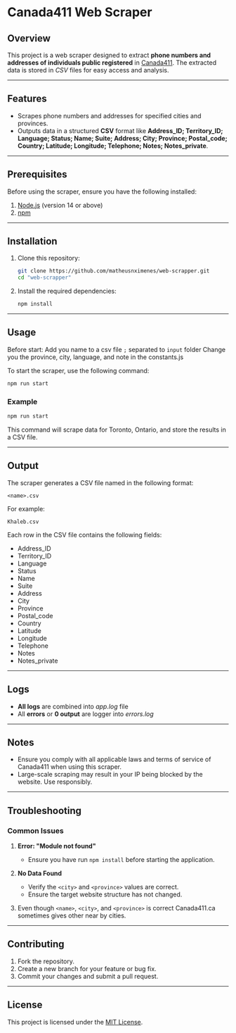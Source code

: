 # Canada411 Web Scraper

## Overview
This project is a web scraper designed to extract **phone numbers and addresses of individuals public registered** in [Canada411](https://www.canada411.ca). The extracted data is stored in _CSV_ files for easy access and analysis.

---

## Features
- Scrapes phone numbers and addresses for specified cities and provinces.
- Outputs data in a structured **CSV** format like **Address_ID;	Territory_ID;	Language;	Status;	Name;	Suite;	Address;	City;	Province;	Postal_code;	Country;	Latitude;	Longitude;	Telephone;	Notes;	Notes_private**.

---

## Prerequisites
Before using the scraper, ensure you have the following installed:

1. [Node.js](https://nodejs.org/) (version 14 or above)
2. [npm](https://www.npmjs.com/)

---

## Installation
1. Clone this repository:
   ```bash
   git clone https://github.com/matheusnximenes/web-scrapper.git
   cd "web-scrapper"
   ```

2. Install the required dependencies:
   ```bash
   npm install
   ```

---

## Usage
Before start:
Add you name to a csv file `;` separated to `input` folder
Change you the province, city, language, and note in the constants.js

To start the scraper, use the following command:
```bash
npm run start
```


### Example
```bash
npm run start
```

This command will scrape data for Toronto, Ontario, and store the results in a CSV file.

---

## Output
The scraper generates a CSV file named in the following format:
```
<name>.csv
```
For example:
```
Khaleb.csv
```
Each row in the CSV file contains the following fields:
- Address_ID
- Territory_ID
- Language
- Status
- Name
- Suite
- Address
- City
- Province
- Postal_code
- Country
- Latitude
- Longitude
- Telephone
- Notes
- Notes_private


---

## Logs
- **All logs** are combined into _app.log_ file
- All **errors** or **0 output** are logger into _errors.log_ 


---

## Notes
- Ensure you comply with all applicable laws and terms of service of Canada411 when using this scraper.
- Large-scale scraping may result in your IP being blocked by the website. Use responsibly.

---

## Troubleshooting
### Common Issues
1. **Error: "Module not found"**
   - Ensure you have run `npm install` before starting the application.

2. **No Data Found**
   - Verify the `<city>` and `<province>` values are correct.
   - Ensure the target website structure has not changed.
3. Even though `<name>`,  `<city>`, and `<province>` is correct Canada411.ca sometimes gives other near by cities.

---

## Contributing
1. Fork the repository.
2. Create a new branch for your feature or bug fix.
3. Commit your changes and submit a pull request.

---

## License
This project is licensed under the [MIT License](LICENSE).

